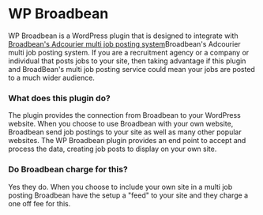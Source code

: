 # WP Broadbean

WP Broadbean is a WordPress plugin that is designed to integrate with [Broadbean's Adcourier multi job posting system](http://www.broadbean.com/multiposting.html)Broadbean's Adcourier multi job posting system. If you are a recruitment agency or a company or individual that posts jobs to your site, then taking advantage if this plugin and BroadBean's multi job posting service could mean your jobs are posted to a much wider audience.

### What does this plugin do?

The plugin provides the connection from Broadbean to your WordPress website. When you choose to use Broadbean with your own website, Broadbean send job postings to your site as well as many other popular websites. The WP Broadbean plugin provides an end point to accept and process the data, creating job posts to display on your own site.

### Do Broadbean charge for this?

Yes they do. When you choose to include your own site in a multi job posting Broadbean have the setup a "feed" to your site and they charge a one off fee for this.
